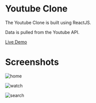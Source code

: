 # Youtube Clone

The Youtube Clone is built using ReactJS.

Data is pulled from the Youtube API.

[Live Demo](https://ytdclone.netlify.app/)

# Screenshots

![home](https://user-images.githubusercontent.com/59161798/234046461-2517022b-9ddc-4c14-883d-efbc9aed9016.png)

![watch](https://user-images.githubusercontent.com/59161798/234046483-6a49fbec-564e-45fe-b91e-88066867c00d.png)

![search](https://user-images.githubusercontent.com/59161798/234046495-5ffcbf2a-1b3a-438a-b1ea-c3c51f7f594e.png)
